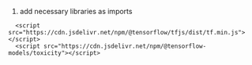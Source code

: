 1. add necessary libraries as imports
```
  <script src="https://cdn.jsdelivr.net/npm/@tensorflow/tfjs/dist/tf.min.js"></script>
  <script src="https://cdn.jsdelivr.net/npm/@tensorflow-models/toxicity"></script>
```